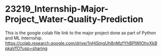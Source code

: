 # 23219_Internship-Major-Project_Water-Quality-Prediction
This is the google colab file link to the major project done as part of Python and ML Internship.
https://colab.research.google.com/drive/1nHjSmgUh8nMzfYhBPIWlOhvXkBpkaVfO?usp=sharing
